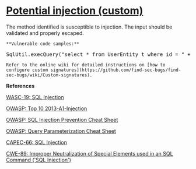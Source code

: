 # [Potential injection (custom)](http://find-sec-bugs.github.io/bugs.htm#CUSTOM_INJECTION)

The method identified is susceptible to injection. The input should be validated and properly escaped.

    **Vulnerable code samples:**  

<pre>SqlUtil.execQuery("select * from UserEntity t where id = " + parameterInput);</pre>

    Refer to the online wiki for detailed instructions on [how to configure custom signatures](https://github.com/find-sec-bugs/find-sec-bugs/wiki/Custom-signatures).

**References**  

[WASC-19: SQL Injection](http://projects.webappsec.org/w/page/13246963/SQL%20Injection)  

[OWASP: Top 10 2013-A1-Injection](https://www.owasp.org/index.php/Top_10_2013-A1-Injection)  

[OWASP: SQL Injection Prevention Cheat Sheet](https://www.owasp.org/index.php/SQL_Injection_Prevention_Cheat_Sheet)  

[OWASP: Query Parameterization Cheat Sheet](https://www.owasp.org/index.php/Query_Parameterization_Cheat_Sheet)  

[CAPEC-66: SQL Injection](http://capec.mitre.org/data/definitions/66.html)  

[CWE-89: Improper Neutralization of Special Elements used in an SQL Command ('SQL Injection')](http://cwe.mitre.org/data/definitions/89.html)